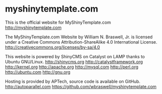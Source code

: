 myshinytemplate.com
===================

This is the official website for MyShinyTemplate.com
http://myshinytemplate.com

The MyShinyTemplate.com Website by William N. Braswell, Jr. is licensed under a Creative Commons Attribution-ShareAlike 4.0 International License.
http://creativecommons.org/licenses/by-sa/4.0

This website is powered by ShinyCMS on Catalyst on LAMP thanks to Ubuntu GNU/Linux.
http://shinycms.org
http://catalystframework.org
http://kernel.org
http://apache.org
http://mysql.com
http://perl.org
http://ubuntu.com
http://gnu.org

Hosting is provided by APTech, source code is available on GitHub.
http://autoparallel.com
https://github.com/wbraswell/myshinytemplate.com
